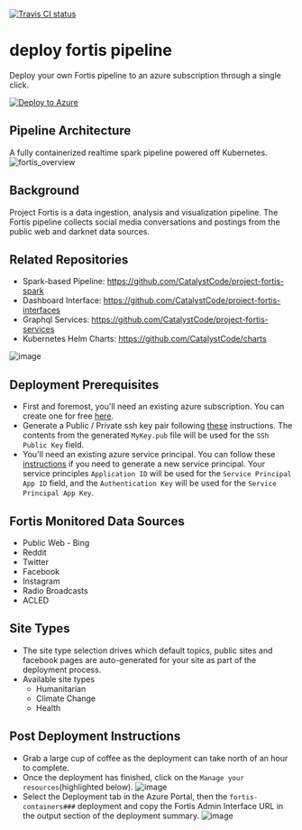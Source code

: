 [![Travis CI status](https://api.travis-ci.org/CatalystCode/project-fortis-pipeline.svg?branch=master)](https://travis-ci.org/CatalystCode/project-fortis-pipeline)

# deploy fortis pipeline
Deploy your own Fortis pipeline to an azure subscription through a single click. 

[![Deploy to Azure](http://azuredeploy.net/deploybutton.svg)](https://deploy.azure.com/?repository=https://github.com/catalystcode/fortis-containers/tree/master?ptmpl=azuredeploy.parameters.json)

## Pipeline Architecture
A fully containerized realtime spark pipeline powered off Kubernetes. 
![fortis_overview](https://user-images.githubusercontent.com/7635865/29438127-927a70e8-8369-11e7-9158-85d78ceb16c9.png)

## Background
Project Fortis is a data ingestion, analysis and visualization pipeline. The Fortis pipeline collects social media conversations and postings from the public web and darknet data sources. 

## Related Repositories
* Spark-based Pipeline: https://github.com/CatalystCode/project-fortis-spark
* Dashboard Interface: https://github.com/CatalystCode/project-fortis-interfaces
* Graphql Services: https://github.com/CatalystCode/project-fortis-services
* Kubernetes Helm Charts: https://github.com/CatalystCode/charts


![image](https://user-images.githubusercontent.com/7635865/27882830-e785819c-6193-11e7-9b27-5fc452f23b1a.png)

## Deployment Prerequisites
* First and foremost, you'll need an existing azure subscription. You can create one for free [here](https://azure.microsoft.com/en-us/free/). 
* Generate a Public / Private ssh key pair following [these](https://help.github.com/articles/generating-a-new-ssh-key-and-adding-it-to-the-ssh-agent/) instructions. The contents from the generated `MyKey.pub` file will be used for the `SSh Public Key` field. 
* You'll need an existing azure service principal. You can follow these [instructions](https://docs.microsoft.com/en-us/azure/azure-resource-manager/resource-group-create-service-principal-portal) if you need to generate a new service principal. Your service principles `Application ID` will be used for the `Service Principal App ID` field, and the `Authentication Key` will be used for the `Service Principal App Key`. 

## Fortis Monitored Data Sources

* Public Web - Bing
* Reddit
* Twitter
* Facebook
* Instagram
* Radio Broadcasts
* ACLED

## Site Types
* The site type selection drives which default topics, public sites and facebook pages are auto-generated for your site as part of the deployment process.
* Available site types
  * Humanitarian
  * Climate Change
  * Health

## Post Deployment Instructions
* Grab a large cup of coffee as the deployment can take north of an hour to complete. 
* Once the deployment has finished, click on the `Manage your resources`(highlighted below). 
![image](https://user-images.githubusercontent.com/7635865/27893300-7a5d32c2-61ca-11e7-9413-50a3b125f9f1.png)
* Select the Deployment tab in the Azure Portal, then the `fortis-containers###` deployment and copy the Fortis Admin Interface URL in the output section of the deployment summary. 
![image](https://user-images.githubusercontent.com/7635865/27909039-66951d0a-6214-11e7-998b-be5603c4949b.png)
